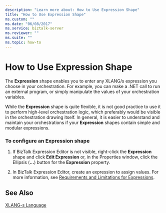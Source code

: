 ```yaml
---
description: "Learn more about: How to Use Expression Shape"
title: "How to Use Expression Shape"
ms.custom: ""
ms.date: "06/08/2017"
ms.service: biztalk-server
ms.reviewer: ""
ms.suite: ""
ms.topic: how-to
---
```

# How to Use Expression Shape
The **Expression** shape enables you to enter any XLANG/s expression you choose in your orchestration. For example, you can make a .NET call to run an external program, or simply manipulate the values of your orchestration variables.  
  
 While the **Expression** shape is quite flexible, it is not good practice to use it to perform high-level orchestration logic, which preferably would be visible in the orchestration drawing itself. In general, it is easier to understand and maintain your orchestrations if your **Expression** shapes contain simple and modular expressions.  
  
### To configure an Expression shape  
  
1.  If BizTalk Expression Editor is not visible, right-click the **Expression** shape and click **Edit Expression** or, in the Properties window, click the Ellipsis (**...**) button for the **Expression** property.  
  
2.  In BizTalk Expression Editor, create an expression to assign values. For more information, see [Requirements and Limitations for Expressions](../core/requirements-and-limitations-for-expressions.md).  
  
## See Also  
 [XLANG-s Language](../core/xlang-s-language.md)
